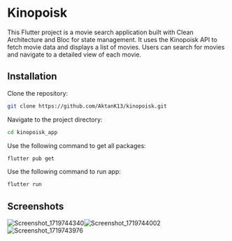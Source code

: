 
# Kinopoisk

This Flutter project is a movie search application built with Clean Architecture and Bloc for state management. It uses the Kinopoisk API to fetch movie data and displays a list of movies. Users can search for movies and navigate to a detailed view of each movie.

## Installation

Clone the repository:

```bash
git clone https://github.com/AktanK13/kinopoisk.git
```
Navigate to the project directory:
```bash
cd kinopoisk_app
```
Use the following command to get all packages:
```bash
flutter pub get
```
Use the following command to run app:
```bash
flutter run
```
## Screenshots

![Screenshot_1719744340](https://github.com/AktanK13/kinopoisk/assets/103981549/acaf22f2-a302-4fd0-a500-6190782761ef)![Screenshot_1719744002](https://github.com/AktanK13/kinopoisk/assets/103981549/ff5dcd6c-2f4c-406e-ac98-843b7967c41f)![Screenshot_1719743976](https://github.com/AktanK13/kinopoisk/assets/103981549/acca2d98-9d75-44bd-aa73-79382af1e75e)




